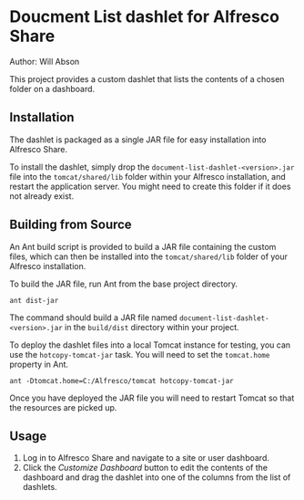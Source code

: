 Doucment List dashlet for Alfresco Share
======================================

Author: Will Abson

This project provides a custom dashlet that lists the contents of a chosen folder on a dashboard.

Installation
------------

The dashlet is packaged as a single JAR file for easy installation into Alfresco Share.

To install the dashlet, simply drop the `document-list-dashlet-<version>.jar` file into the `tomcat/shared/lib` folder within your Alfresco installation, and restart the application server. You might need to create this folder if it does not already exist.

Building from Source
--------------------

An Ant build script is provided to build a JAR file containing the custom files, which can then be installed into the `tomcat/shared/lib` folder of your Alfresco installation.

To build the JAR file, run Ant from the base project directory.

    ant dist-jar

The command should build a JAR file named `document-list-dashlet-<version>.jar` in the `build/dist` directory within your project.

To deploy the dashlet files into a local Tomcat instance for testing, you can use the `hotcopy-tomcat-jar` task. You will need to set the `tomcat.home` property in Ant.

    ant -Dtomcat.home=C:/Alfresco/tomcat hotcopy-tomcat-jar
    
Once you have deployed the JAR file you will need to restart Tomcat so that the resources are picked up.

Usage
-----

1. Log in to Alfresco Share and navigate to a site or user dashboard.
2. Click the _Customize Dashboard_ button to edit the contents of the dashboard and drag the dashlet into one of the columns from the list of dashlets.